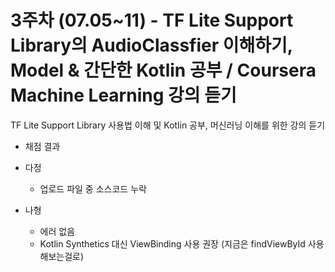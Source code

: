 # 3주차 (07.05~11) - TF Lite Support Library의 AudioClassfier 이해하기, Model & 간단한 Kotlin 공부 / Coursera Machine Learning 강의 듣기

TF Lite Support Library 사용법 이해 및 Kotlin 공부, 머신러닝 이해를 위한 강의 듣기

- 채점 결과
 * 다정
    - 업로드 파일 중 소스코드 누락

 * 나형
    - 에러 없음
    - Kotlin Synthetics 대신 ViewBinding 사용 권장 (지금은 findViewById 사용해보는걸로)
